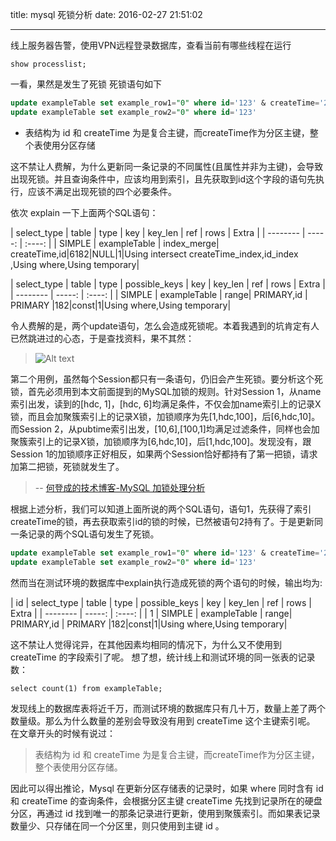 title: mysql 死锁分析
date: 2016-02-27 21:51:02

---

线上服务器告警，使用VPN远程登录数据库，查看当前有哪些线程在运行
```
show processlist;
```
一看，果然是发生了死锁
死锁语句如下

<!--more-->

```sql
update exampleTable set example_row1="0" where id='123' & createTime='2016-02-01 00:00:00'
update exampleTable set example_row2="0" where id='123'
```
* 表结构为 id 和 createTime 为是复合主键，而createTime作为分区主键，整个表使用分区存储

这不禁让人费解，为什么更新同一条记录的不同属性(且属性并非为主键)，会导致出现死锁。并且查询条件中，应该均用到索引，且先获取到id这个字段的语句先执行，应该不满足出现死锁的四个必要条件。

依次 explain  一下上面两个SQL语句：


| select_type | table  | type | key | key_len | ref | rows | Extra |
| --------   | -----:  | :----:  |
| SIMPLE | exampleTable | index_merge| createTime,id|6182|NULL|1|Using intersect createTime_index,id_index ,Using where,Using temporary|

| select_type | table  | type | possible_keys | key | key_len | ref | rows | Extra |
| --------   | -----:  | :----:  |
| SIMPLE | exampleTable | range| PRIMARY,id | PRIMARY |182|const|1|Using where,Using temporary|

令人费解的是，两个update语句，怎么会造成死锁呢。本着我遇到的坑肯定有人已然跳进过的心态，于是查找资料，果不其然：

> ![Alt text](http://pic.yupoo.com/hedengcheng/DnJ6S9J0/medish.jpg)
> 
第二个用例，虽然每个Session都只有一条语句，仍旧会产生死锁。要分析这个死锁，首先必须用到本文前面提到的MySQL加锁的规则。针对Session 1，从name索引出发，读到的[hdc, 1]，[hdc, 6]均满足条件，不仅会加name索引上的记录X锁，而且会加聚簇索引上的记录X锁，加锁顺序为先[1,hdc,100]，后[6,hdc,10]。而Session 2，从pubtime索引出发，[10,6],[100,1]均满足过滤条件，同样也会加聚簇索引上的记录X锁，加锁顺序为[6,hdc,10]，后[1,hdc,100]。发现没有，跟Session 1的加锁顺序正好相反，如果两个Session恰好都持有了第一把锁，请求加第二把锁，死锁就发生了。
 > -- [何登成的技术博客-MySQL 加锁处理分析](http://hedengcheng.com/?p=771)

根据上述分析，我们可以知道上面所说的两个SQL语句，语句1，先获得了索引createTime的锁，再去获取索引id的锁的时候，已然被语句2持有了。于是更新同一条记录的两个SQL语句发生了死锁。
```sql
update exampleTable set example_row1="0" where id='123' & createTime='2016-02-01 00:00:00'
update exampleTable set example_row2="0" where id='123'
```
然而当在测试环境的数据库中explain执行造成死锁的两个语句的时候，输出均为:

| id | select_type | table  | type | possible_keys | key | key_len | ref | rows | Extra |
| --------   | -----:  | :----:  |
| 1 | SIMPLE | exampleTable | range| PRIMARY,id | PRIMARY |182|const|1|Using where,Using temporary|

这不禁让人觉得诧异，在其他因素均相同的情况下，为什么又不使用到 createTime 的字段索引了呢。
想了想，统计线上和测试环境的同一张表的记录数：
```
select count(1) from exampleTable;
```
发现线上的数据库表将近千万，而测试环境的数据库只有几十万，数量上差了两个数量级。那么为什么数量的差别会导致没有用到 createTime 这个主键索引呢。
在文章开头的时候有说过：
>表结构为 id 和 createTime 为是复合主键，而createTime作为分区主键，整个表使用分区存储。

因此可以得出推论，Mysql 在更新分区存储表的记录时，如果 where 同时含有 id 和 createTime 的查询条件，会根据分区主键 createTime 先找到记录所在的硬盘分区，再通过 id 找到唯一的那条记录进行更新，使用到聚簇索引。而如果表记录数量少、只存储在同一个分区里，则只使用到主键 id 。

